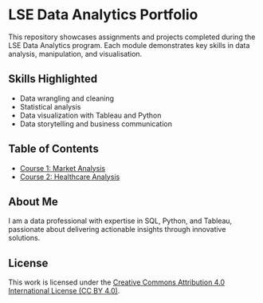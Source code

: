# LSE Data Analytics Portfolio
This repository showcases assignments and projects completed during the LSE Data Analytics program. Each module demonstrates key skills in data analysis, manipulation, and visualisation.

## Skills Highlighted
- Data wrangling and cleaning
- Statistical analysis
- Data visualization with Tableau and Python
- Data storytelling and business communication

## Table of Contents
- [Course 1: Market Analysis](./Course_1_Market_Analysis/README.md)
- [Course 2: Healthcare Analysis](./Course_2_Healthcare_Analysis/README.md)

## About Me
I am a data professional with expertise in SQL, Python, and Tableau, passionate about delivering actionable insights through innovative solutions.

## License
This work is licensed under the [Creative Commons Attribution 4.0 International License (CC BY 4.0)](https://creativecommons.org/licenses/by/4.0/).
